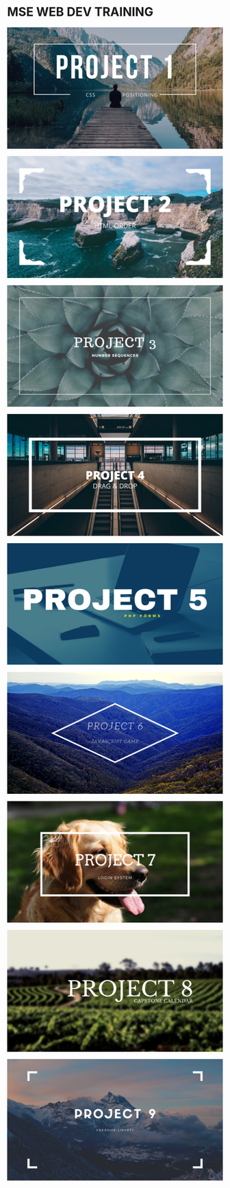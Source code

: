 # MSE WEB DEV TRAINING

[![Project 1](1.png)](https://github.com/MSE-DEV-TRAINING/Training-Project-1)<br>

[![Project 2](2.png)](https://github.com/MSE-DEV-TRAINING/Training-Project-2)<br>

[![Project 3](3.png)](https://github.com/MSE-DEV-TRAINING/Training-Project-3)<br>

[![Project 4](4.png)](https://github.com/MSE-DEV-TRAINING/Training-Project-4)<br>

[![Project 5](5.png)](https://github.com/MSE-DEV-TRAINING/Training-Project-5)<br>

[![Project 6](6.png)](https://github.com/MSE-DEV-TRAINING/Training-Project-6)<br>

[![Project 7](7.png)](https://github.com/MSE-DEV-TRAINING/Training-Project-7)<br>

[![Project 8](8.png)](https://github.com/MSE-DEV-TRAINING/Training-Project-8)<br>

[![Project 9](9.png)](https://github.com/MSE-DEV-TRAINING/Training-Project-9)<br>

